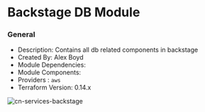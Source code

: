 # Backstage DB Module

### General

* Description: Contains all db related components in backstage
* Created By: Alex Boyd
* Module Dependencies:
* Module Components:
* Providers : `aws`
* Terraform Version: 0.14.x

![cn-services-backstage](https://github.com/ChowNow/ops-tf-modules/workflows/cn-services-backstage-db/badge.svg)
